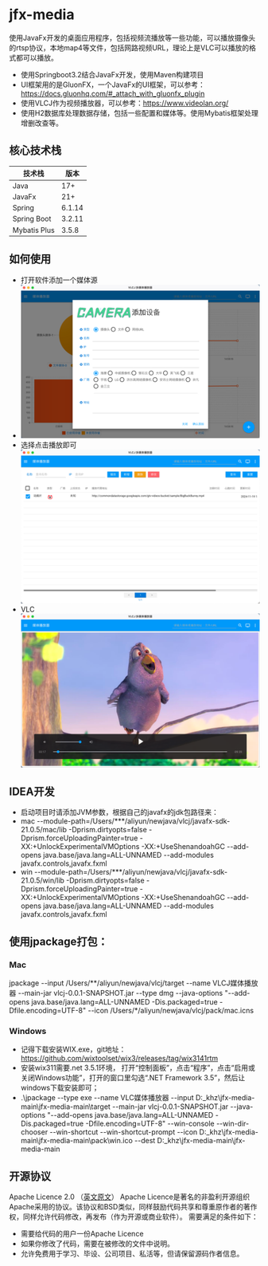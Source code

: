 # jfx-media
使用JavaFx开发的桌面应用程序，包括视频流播放等一些功能，可以播放摄像头的rtsp协议，本地map4等文件，包括网路视频URL，理论上是VLC可以播放的格式都可以播放。

* 使用Springboot3.2结合JavaFx开发，使用Maven构建项目
* UI框架用的是GluonFX，一个JavaFx的UI框架，可以参考：https://docs.gluonhq.com/#_attach_with_gluonfx_plugin
* 使用VLCJ作为视频播放器，可以参考：https://www.videolan.org/
* 使用H2数据库处理数据存储，包括一些配置和媒体等。使用Mybatis框架处理增删改查等。


## 核心技术栈

| 技术栈                  | 版本         |
|----------------------|------------|
| Java                 | 17+        |
| JavaFx               | 21+        |
| Spring               | 6.1.14     |
| Spring Boot          | 3.2.11     |
| Mybatis Plus         | 3.5.8      |


## 如何使用

* 打开软件添加一个媒体源
* ![img.png](images/demo1.png)
* 选择点击播放即可
![img.png](images/demo2.png) 
* VLC
![img.png](images/demo3.png) 

## IDEA开发
* 启动项目时请添加JVM参数，根据自己的javafx的jdk包路径来：
* mac --module-path=/Users/***/aliyun/newjava/vlcj/javafx-sdk-21.0.5/mac/lib -Dprism.dirtyopts=false -Dprism.forceUploadingPainter=true -XX:+UnlockExperimentalVMOptions -XX:+UseShenandoahGC  --add-opens java.base/java.lang=ALL-UNNAMED --add-modules javafx.controls,javafx.fxml
* win --module-path=/Users/***/aliyun/newjava/vlcj/javafx-sdk-21.0.5/win/lib -Dprism.dirtyopts=false -Dprism.forceUploadingPainter=true -XX:+UnlockExperimentalVMOptions -XX:+UseShenandoahGC  --add-opens java.base/java.lang=ALL-UNNAMED --add-modules javafx.controls,javafx.fxml

## 使用jpackage打包：

### Mac
jpackage --input /Users/**/aliyun/newjava/vlcj/target --name VLCJ媒体播放器     --main-jar vlcj-0.0.1-SNAPSHOT.jar --type dmg --java-options "--add-opens java.base/java.lang=ALL-UNNAMED -Dis.packaged=true -Dfile.encoding=UTF-8" --icon /Users/*/aliyun/newjava/vlcj/pack/mac.icns

### Windows
* 记得下载安装WIX.exe，git地址：https://github.com/wixtoolset/wix3/releases/tag/wix3141rtm
* 安装wix311需要.net 3.5.1环境， 打开“控制面板”，点击“程序”，点击“启用或关闭Windows功能”，打开的窗口里勾选“.NET Framework 3.5”，然后让windows下载安装即可；
* .\jpackage --type exe --name VLC媒体播放器 --input D:\_khz\jfx-media-main\jfx-media-main\target --main-jar vlcj-0.0.1-SNAPSHOT.jar --java-options "--add-opens java.base/java.lang=ALL-UNNAMED -Dis.packaged=true -Dfile.encoding=UTF-8" --win-console --win-dir-chooser --win-shortcut --win-shortcut-prompt --icon D:\_khz\jfx-media-main\jfx-media-main\pack\win.ico --dest D:\_khz\jfx-media-main\jfx-media-main

## 开源协议
Apache Licence 2.0 （[英文原文](http://www.apache.org/licenses/LICENSE-2.0.html)）
Apache Licence是著名的非盈利开源组织Apache采用的协议。该协议和BSD类似，同样鼓励代码共享和尊重原作者的著作权，同样允许代码修改，再发布（作为开源或商业软件）。
需要满足的条件如下：
* 需要给代码的用户一份Apache Licence
* 如果你修改了代码，需要在被修改的文件中说明。
* 允许免费用于学习、毕设、公司项目、私活等，但请保留源码作者信息。
